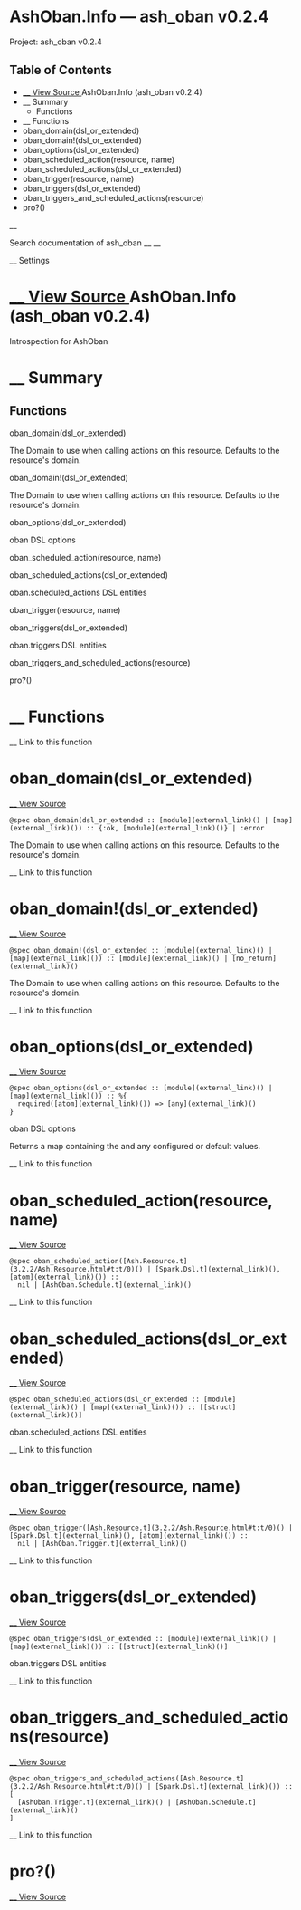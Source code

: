 # AshOban.Info — ash_oban v0.2.4

Project: ash_oban v0.2.4

## Table of Contents

- [ __ View Source ](external_link) AshOban.Info (ash_oban v0.2.4)
- __ Summary
  - Functions
- __ Functions
- oban_domain(dsl_or_extended)
- oban_domain!(dsl_or_extended)
- oban_options(dsl_or_extended)
- oban_scheduled_action(resource, name)
- oban_scheduled_actions(dsl_or_extended)
- oban_trigger(resource, name)
- oban_triggers(dsl_or_extended)
- oban_triggers_and_scheduled_actions(resource)
- pro?()

__

Search documentation of ash_oban __ __

__ Settings

#  [ __ View Source ](external_link) AshOban.Info (ash_oban v0.2.4)

Introspection for AshOban

#  __ Summary

##  Functions

oban_domain(dsl_or_extended)

The Domain to use when calling actions on this resource. Defaults to the resource's domain.

oban_domain!(dsl_or_extended)

The Domain to use when calling actions on this resource. Defaults to the resource's domain.

oban_options(dsl_or_extended)

oban DSL options

oban_scheduled_action(resource, name)

oban_scheduled_actions(dsl_or_extended)

oban.scheduled_actions DSL entities

oban_trigger(resource, name)

oban_triggers(dsl_or_extended)

oban.triggers DSL entities

oban_triggers_and_scheduled_actions(resource)

pro?()

#  __ Functions

__ Link to this function

# oban_domain(dsl_or_extended)

[ __ View Source ](external_link)
    
    
    @spec oban_domain(dsl_or_extended :: [module](external_link)() | [map](external_link)()) :: {:ok, [module](external_link)()} | :error

The Domain to use when calling actions on this resource. Defaults to the resource's domain.

__ Link to this function

# oban_domain!(dsl_or_extended)

[ __ View Source ](external_link)
    
    
    @spec oban_domain!(dsl_or_extended :: [module](external_link)() | [map](external_link)()) :: [module](external_link)() | [no_return](external_link)()

The Domain to use when calling actions on this resource. Defaults to the resource's domain.

__ Link to this function

# oban_options(dsl_or_extended)

[ __ View Source ](external_link)
    
    
    @spec oban_options(dsl_or_extended :: [module](external_link)() | [map](external_link)()) :: %{
      required([atom](external_link)()) => [any](external_link)()
    }

oban DSL options

Returns a map containing the and any configured or default values.

__ Link to this function

# oban_scheduled_action(resource, name)

[ __ View Source ](external_link)
    
    
    @spec oban_scheduled_action([Ash.Resource.t](3.2.2/Ash.Resource.html#t:t/0)() | [Spark.Dsl.t](external_link)(), [atom](external_link)()) ::
      nil | [AshOban.Schedule.t](external_link)()

__ Link to this function

# oban_scheduled_actions(dsl_or_extended)

[ __ View Source ](external_link)
    
    
    @spec oban_scheduled_actions(dsl_or_extended :: [module](external_link)() | [map](external_link)()) :: [[struct](external_link)()]

oban.scheduled_actions DSL entities

__ Link to this function

# oban_trigger(resource, name)

[ __ View Source ](external_link)
    
    
    @spec oban_trigger([Ash.Resource.t](3.2.2/Ash.Resource.html#t:t/0)() | [Spark.Dsl.t](external_link)(), [atom](external_link)()) ::
      nil | [AshOban.Trigger.t](external_link)()

__ Link to this function

# oban_triggers(dsl_or_extended)

[ __ View Source ](external_link)
    
    
    @spec oban_triggers(dsl_or_extended :: [module](external_link)() | [map](external_link)()) :: [[struct](external_link)()]

oban.triggers DSL entities

__ Link to this function

# oban_triggers_and_scheduled_actions(resource)

[ __ View Source ](external_link)
    
    
    @spec oban_triggers_and_scheduled_actions([Ash.Resource.t](3.2.2/Ash.Resource.html#t:t/0)() | [Spark.Dsl.t](external_link)()) :: [
      [AshOban.Trigger.t](external_link)() | [AshOban.Schedule.t](external_link)()
    ]

__ Link to this function

# pro?()

[ __ View Source ](external_link)

